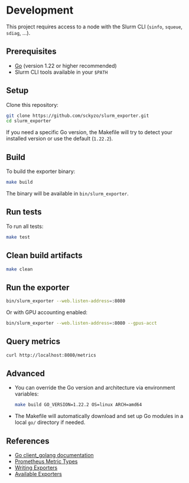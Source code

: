# Development

This project requires access to a node with the Slurm CLI (`sinfo`, `squeue`, `sdiag`, ...).

## Prerequisites

- [Go](https://golang.org/dl/) (version 1.22 or higher recommended)
- Slurm CLI tools available in your `$PATH`

## Setup

Clone this repository:

```bash
git clone https://github.com/sckyzo/slurm_exporter.git
cd slurm_exporter
```

If you need a specific Go version, the Makefile will try to detect your installed version or use the default (`1.22.2`).

## Build

To build the exporter binary:

```bash
make build
```

The binary will be available in `bin/slurm_exporter`.

## Run tests

To run all tests:

```bash
make test
```

## Clean build artifacts

```bash
make clean
```

## Run the exporter

```bash
bin/slurm_exporter --web.listen-address=:8080
```

Or with GPU accounting enabled:

```bash
bin/slurm_exporter --web.listen-address=:8080 --gpus-acct
```

## Query metrics

```bash
curl http://localhost:8080/metrics
```

## Advanced

- You can override the Go version and architecture via environment variables:
  ```bash
  make build GO_VERSION=1.22.2 OS=linux ARCH=amd64
  ```

- The Makefile will automatically download and set up Go modules in a local `go/` directory if needed.

## References

* [Go client_golang documentation](https://pkg.go.dev/github.com/prometheus/client_golang/prometheus)
* [Prometheus Metric Types](https://prometheus.io/docs/concepts/metric_types/)
* [Writing Exporters](https://prometheus.io/docs/instrumenting/writing_exporters/)
* [Available Exporters](https://prometheus.io/docs/instrumenting/exporters/)
